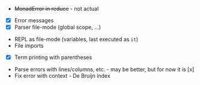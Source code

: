  * ~~MonadError in reduce~~ - not actual
 * [x] Error messages
 * [x] Parser file-mode (global scope, ...)
 * REPL as file-mode (variables, last executed as `it`)
 * File imports
 * [x] Term printing with parentheses
 * Parse errors with lines/columns, etc. - may be better, but for now it is [x]
 * Fix error with context - De Bruijn index
